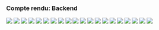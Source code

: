 <h3> Compte rendu: Backend </h3>


<img src="captures/1.png">


<img src="captures/2.png">
<img src="captures/3.png">


<img src="captures/4.png">
<img src="captures/5.png">


<img src="captures/6.png">
<img src="captures/7.png">


<img src="captures/8.png">
<img src="captures/9.png">
<img src="captures/10.png">
<img src="captures/11.png">
<img src="captures/12.png">
<img src="captures/13.png">
<img src="captures/14.png">
<img src="captures/15.png">
<img src="captures/16.png">
<img src="captures/17.png">
<img src="captures/18.png">
<img src="captures/19.png">
<img src="captures/20.png">